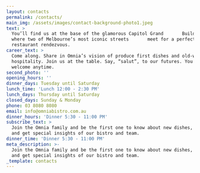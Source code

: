 ```yaml
---
layout: contacts
permalink: /contacts/
main_img: /assets/images/contact-background-photo1.jpeg
text: >
  You’ll find us at the base of the glamorous Capitol Grand       Building,
  where two of Melbourne’s most iconic streets       meet for a perfect
  restaurant rendezvous.
career_text: >
  Come along. Share in Omnia’s vision of produce first dishes and old-world
  hospitality. Join us at the table. Say, “salut”, to our futures. You’re
  welcome anytime.
second_photo: ''
opening_hours: ''
dinner_days: Tuesday until Saturday
lunch_time: 'Lunch 12:00 - 2:30 PM'
lunch_days: Thursday until Saturday
closed_days: Sunday & Monday
phone: 03 8080 8080
email: info@omniabistro.com.au
dinner_hours: 'Dinner 5:30 - 11:00 PM'
subscribe_text: >
  Join the Omnia family and be the first one to know about new dishes, events
  and get special insights of our bistro and team.
dinner_time: 'Dinner 5:30 - 11:00 PM'
meta_description: >-
  Join the Omnia family and be the first one to know about new dishes, events
  and get special insights of our bistro and team.
_template: contacts
---
```



